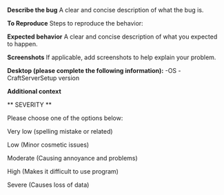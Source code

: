 **Describe the bug**
A clear and concise description of what the bug is.

**To Reproduce**
Steps to reproduce the behavior:


**Expected behavior**
A clear and concise description of what you expected to happen.

**Screenshots**
If applicable, add screenshots to help explain your problem.

**Desktop (please complete the following information):**
-OS
-CraftServerSetup version

**Additional context**

** SEVERITY **

Please choose one of the options below:

Very low (spelling mistake or related)

Low (Minor cosmetic issues)

Moderate (Causing annoyance and problems)

High (Makes it difficult to use program)

Severe (Causes loss of data)
